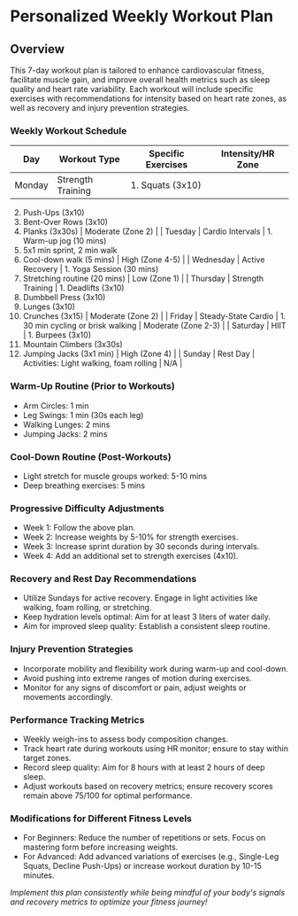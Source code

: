 # Personalized Weekly Workout Plan

## Overview
This 7-day workout plan is tailored to enhance cardiovascular fitness, facilitate muscle gain, and improve overall health metrics such as sleep quality and heart rate variability. Each workout will include specific exercises with recommendations for intensity based on heart rate zones, as well as recovery and injury prevention strategies.

### Weekly Workout Schedule
| Day       | Workout Type           | Specific Exercises                          | Intensity/HR Zone  |
|-----------|------------------------|---------------------------------------------|---------------------|
| Monday    | Strength Training      | 1. Squats (3x10)  
 2. Push-Ups (3x10)  
 3. Bent-Over Rows (3x10)  
 4. Planks (3x30s) | Moderate (Zone 2)  |
| Tuesday   | Cardio Intervals       | 1. Warm-up jog (10 mins)  
 2. 5x1 min sprint, 2 min walk    
 3. Cool-down walk (5 mins)   | High (Zone 4-5)    |
| Wednesday | Active Recovery       | 1. Yoga Session (30 mins)  
2. Stretching routine (20 mins) | Low (Zone 1)        |
| Thursday  | Strength Training      | 1. Deadlifts (3x10)  
 2. Dumbbell Press (3x10)  
 3. Lunges (3x10)  
 4. Crunches (3x15) | Moderate (Zone 2)  |
| Friday    | Steady-State Cardio    | 1. 30 min cycling or brisk walking  | Moderate (Zone 2-3) |
| Saturday  | HIIT                   | 1. Burpees (3x10)  
 2. Mountain Climbers (3x30s)  
 3. Jumping Jacks (3x1 min) | High (Zone 4)      |
| Sunday    | Rest Day              | Activities: Light walking, foam rolling   | N/A                 |

### Warm-Up Routine (Prior to Workouts)
- Arm Circles: 1 min 
- Leg Swings: 1 min (30s each leg)
- Walking Lunges: 2 mins 
- Jumping Jacks: 2 mins 

### Cool-Down Routine (Post-Workouts)
- Light stretch for muscle groups worked: 5-10 mins 
- Deep breathing exercises: 5 mins 

### Progressive Difficulty Adjustments
- Week 1: Follow the above plan.
- Week 2: Increase weights by 5-10% for strength exercises.
- Week 3: Increase sprint duration by 30 seconds during intervals.
- Week 4: Add an additional set to strength exercises (4x10).

### Recovery and Rest Day Recommendations
- Utilize Sundays for active recovery. Engage in light activities like walking, foam rolling, or stretching. 
- Keep hydration levels optimal: Aim for at least 3 liters of water daily.
- Aim for improved sleep quality: Establish a consistent sleep routine.

### Injury Prevention Strategies
- Incorporate mobility and flexibility work during warm-up and cool-down.
- Avoid pushing into extreme ranges of motion during exercises.
- Monitor for any signs of discomfort or pain, adjust weights or movements accordingly.

### Performance Tracking Metrics
- Weekly weigh-ins to assess body composition changes.
- Track heart rate during workouts using HR monitor; ensure to stay within target zones.
- Record sleep quality: Aim for 8 hours with at least 2 hours of deep sleep.
- Adjust workouts based on recovery metrics; ensure recovery scores remain above 75/100 for optimal performance.

### Modifications for Different Fitness Levels
- For Beginners: Reduce the number of repetitions or sets. Focus on mastering form before increasing weights.
- For Advanced: Add advanced variations of exercises (e.g., Single-Leg Squats, Decline Push-Ups) or increase workout duration by 10-15 minutes.

_Implement this plan consistently while being mindful of your body's signals and recovery metrics to optimize your fitness journey!_